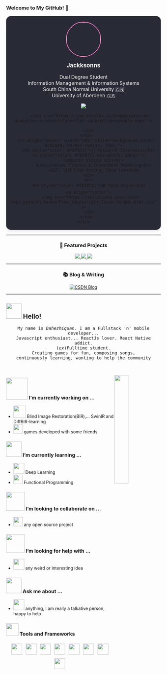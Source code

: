 ### Welcome to My GitHub! 👋

<div align="center">
  <table border="0" cellspacing="0" cellpadding="10" style="border-radius: 15px; overflow: hidden; box-shadow: 0 4px 8px rgba(0,0,0,0.1);">
    <tr>
      <td align="center" width="50%" style="background-color: #282a36; border-radius: 15px;">
        <p>
          <img src="https://avatars.githubusercontent.com/u/181991025?v=4" width="110" height="110" style="border-radius: 50%; border: 2px solid #ff79c6;" />
        </p>
        <h3 style="color: #f8f8f2; margin: 8px 0;">Jackksonns</h3>
        <p style="color: #f8f8f2;">
          Dual Degree Student<br>
          Information Management & Information Systems<br>
          South China Normal University 🇨🇳<br>
          University of Aberdeen 🇬🇧
        </p>
        <p>
          <a href="mailto:2963087383@qq.com">
            <img src="https://img.shields.io/badge/Email-2963087383%40qq.com-blue?style=flat-square&logo=gmail"/>
          </a>
        </p>
        <p>
          
          <img src="https://img.shields.io/badge/Location-Guangzhou-success?style=flat-square&logo=google-maps"/>
        
        </p>
      </td>
      <td align="center" width="50%" style="background-color: #282a36; border-radius: 15px;">
        <h4 style="color: #f8f8f2;">🔬 Research Interests</h4>
        <p style="color: #f8f8f2; max-width: 350px;">
          - Computer Vision (CV)<br>
          - Quantitative Finance & Investment Modeling<br>
          - AIGC, LLM Fine-tuning, Deep Learning
        </p>
        <br>
        <h4 style="color: #f8f8f2;">🛠 Tech Stack</h4>
        <p align="center">
          <img src="https://skillicons.dev/icons?i=py,pytorch,tensorflow,jupyter,git,linux,vscode,html,css" />
        </p>
      </td>
    </tr>
  </table>
</div>


---

<div align="center">
  <h3>🚀 Featured Projects</h3>
  <p>
    <a href="https://github.com/Jackksonns/Transformer-from-scratch">
      <img src="https://img.shields.io/badge/🧠 Transformer_from_Scratch-orange?style=for-the-badge" />
    </a>
    <a href="https://github.com/Jackksonns/AIGC-Paper-Survey">
      <img src="https://img.shields.io/badge/📄 AIGC_Paper_Survey-blueviolet?style=for-the-badge" />
    </a>
    <a href="#">
      <img src="https://img.shields.io/badge/📈 Vision+Finance_Modeling-grey?style=for-the-badge" />
    </a>
  </p>
</div>


---

<div align="center">
  <h3>📚 Blog & Writing</h3>
  <a href="https://blog.csdn.net/2302_80218188?spm=1000.2115.3001.5343">
    <img src="https://img.shields.io/badge/📝_My_CSDN_Blog-ff69b4?style=for-the-badge" alt="CSDN Blog" />
  </a>
</div>


---







## <img src="https://raw.githubusercontent.com/alexnaiman/alexnaiman/master/resources/welcomeglitch.gif" width="50px" /> Hello!

<p align="center" >
  <samp>
    My name is <em>Dahezhiquan</em>. I am a Fullstack 'n' mobile developer... 
  <br/> Javascript enthusiast... ReactJs lover. React Native addict. 
    <br/> (<em>ex</em>)Fulltime student.
      <br/>
Creating games for fun, composing songs,
          <br/>
continuously learning, wanting to help the community
  </samp>
  <br/>
  <br/>
  <br/>
</p>

<img src="https://media.tenor.com/images/df8c44a1d20ab367fdcb21880985fd33/tenor.gif" align="right"  width="30%" alt=""/>

### <img src="https://raw.githubusercontent.com/alexnaiman/alexnaiman/master/resources/PusheenCompute.gif" width="70px" /> I’m currently working on ...

- <img src="https://raw.githubusercontent.com/alexnaiman/alexnaiman/master/resources/3243_take_my_money.png" height="40px"  alt=""/>  Blind Image Restoration(BIR),... SwinIR and DiffBIR-learning
- <img src="https://raw.githubusercontent.com/alexnaiman/alexnaiman/master/resources/controller.png" width="30px"  alt=""/>  games developed with some friends

### <img src="https://raw.githubusercontent.com/alexnaiman/alexnaiman/master/resources/Confused_Dog.gif" height="50px" /> I’m currently learning ...

- <img src="https://raw.githubusercontent.com/alexnaiman/alexnaiman/master/resources/ml.png" height="35px"  alt=""/> Deep Learning
- <img src="https://raw.githubusercontent.com/alexnaiman/alexnaiman/master/resources/functional.png" height="30px"  alt=""/> Functional Programming


### <img src="https://raw.githubusercontent.com/alexnaiman/alexnaiman/master/resources/pug_dance.gif" width="60px" /> I’m looking to collaborate on ...

- <img src="https://raw.githubusercontent.com/alexnaiman/alexnaiman/master/resources/open_source.png" height="30px"  alt=""/> any open source project

### <img src="https://raw.githubusercontent.com/alexnaiman/alexnaiman/master/resources/cool_duck.gif" width="60px" /> I’m looking for help with ...

- <img src="https://raw.githubusercontent.com/alexnaiman/alexnaiman/master/resources/party_parrot.gif" height="35px"  alt=""/> any weird or interesting idea

### <img src="https://raw.githubusercontent.com/alexnaiman/alexnaiman/master/resources/question.png" width="50px" />  Ask me about ...

- <img src="https://raw.githubusercontent.com/alexnaiman/alexnaiman/master/resources/chat.gif" height="35px"  alt=""/> anything, I am really a talkative person, happy to help 

### <img src="https://raw.githubusercontent.com/alexnaiman/alexnaiman/master/resources/pickaxe.png" width="40px" /> Tools and Frameworks

<p align="center">
   <img src="https://raw.githubusercontent.com/alexnaiman/alexnaiman/master/resources/dev/visualstudio_code.svg" height="35px" style="vertical-align:top; margin:6px 4px" alt=""/>
  <img src="https://raw.githubusercontent.com/alexnaiman/alexnaiman/master/resources/dev/python.svg" height="35px" style="vertical-align:top; margin:6px 4px"  alt=""/>
    <img src="https://raw.githubusercontent.com/alexnaiman/alexnaiman/master/resources/dev/bash.svg" height="35px" style="vertical-align:top; margin:6px 4px"  alt=""/>
      <img src="https://raw.githubusercontent.com/alexnaiman/alexnaiman/master/resources/dev/css3.svg" height="35px" style="vertical-align:top; margin:6px 4px"  alt=""/>
        <img src="https://raw.githubusercontent.com/alexnaiman/alexnaiman/master/resources/dev/html.svg" height="35px" style="vertical-align:top; margin:6px 4px"  alt=""/>
          <img src="https://raw.githubusercontent.com/alexnaiman/alexnaiman/master/resources/dev/js.svg" height="35px" style="vertical-align:top; margin:6px 4px"  alt=""/>
           <img src="https://raw.githubusercontent.com/alexnaiman/alexnaiman/master/resources/dev/mobile.svg" height="35px" style="vertical-align:top; margin:6px 4px"  alt=""/>
            <img src="https://raw.githubusercontent.com/alexnaiman/alexnaiman/master/resources/dev/nodejs.svg" height="35px" style="vertical-align:top; margin:6px 4px"  alt=""/>
             
             

</p>
